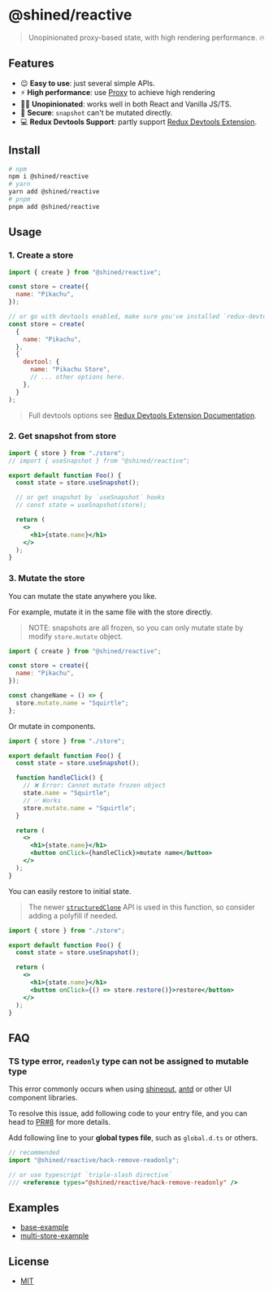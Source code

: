 # @shined/reactive

> Unopinionated proxy-based state, with high rendering performance. 🔥

## Features

- 😉 **Easy to use**: just several simple APIs.
- ⚡️ **High performance**: use [Proxy](https://developer.mozilla.org/zh-CN/docs/Web/JavaScript/Reference/Global_Objects/Proxy) to achieve high rendering
- 🏄‍♂️ **Unopinionated**: works well in both React and Vanilla JS/TS.
- 🔐 **Secure**: `snapshot` can't be mutated directly.
- 💻 **Redux Devtools Support**: partly support [Redux Devtools Extension](https://github.com/reduxjs/redux-devtools#redux-devtools).

## Install

```bash
# npm
npm i @shined/reactive
# yarn
yarn add @shined/reactive
# pnpm
pnpm add @shined/reactive
```

## Usage

### 1. Create a store

```jsx
import { create } from "@shined/reactive";

const store = create({
  name: "Pikachu",
});

// or go with devtools enabled, make sure you've installed `redux-devtools-extension`
const store = create(
  {
    name: "Pikachu",
  },
  {
    devtool: {
      name: "Pikachu Store",
      // ... other options here.
    },
  }
);
```

> Full devtools options see [Redux Devtools Extension Documentation](https://github.com/reduxjs/redux-devtools/blob/main/extension/docs/API/Arguments.md#options).

### 2. Get snapshot from store

```jsx
import { store } from "./store";
// import { useSnapshot } from "@shined/reactive";

export default function Foo() {
  const state = store.useSnapshot();

  // or get snapshot by `useSnapshot` hooks
  // const state = useSnapshot(store);

  return (
    <>
      <h1>{state.name}</h1>
    </>
  );
}
```

### 3. Mutate the store

You can mutate the state anywhere you like.

For example, mutate it in the same file with the store directly.

> NOTE: snapshots are all frozen, so you can only mutate state by modify `store.mutate` object.

```jsx
import { create } from "@shined/reactive";

const store = create({
  name: "Pikachu",
});

const changeName = () => {
  store.mutate.name = "Squirtle";
};
```

Or mutate in components.

```jsx
import { store } from "./store";

export default function Foo() {
  const state = store.useSnapshot();

  function handleClick() {
    // ❌ Error: Cannot mutate frozen object
    state.name = "Squirtle";
    // ✅ Works
    store.mutate.name = "Squirtle";
  }

  return (
    <>
      <h1>{state.name}</h1>
      <button onClick={handleClick}>mutate name</button>
    </>
  );
}
```

You can easily restore to initial state.

> The newer [`structuredClone`](https://developer.mozilla.org/en-US/docs/Web/API/structuredClone) API is used in this function, so consider adding a polyfill if needed.

```jsx
import { store } from "./store";

export default function Foo() {
  const state = store.useSnapshot();

  return (
    <>
      <h1>{state.name}</h1>
      <button onClick={() => store.restore()}>restore</button>
    </>
  );
}
```

## FAQ

### TS type error, `readonly` type can not be assigned to mutable type

This error commonly occurs when using [shineout](https://github.com/sheinsight/shineout), [antd](https://github.com/ant-design/ant-design) or other UI component libraries.

To resolve this issue, add following code to your entry file, and you can head to [PR#8](https://github.com/sheinsight/reactive/pull/8) for more details.

Add following line to your **global types file**, such as `global.d.ts` or others.

```ts
// recommended
import "@shined/reactive/hack-remove-readonly";

// or use typescript `triple-slash directive`
/// <reference types="@shined/reactive/hack-remove-readonly" />
```

## Examples

- [base-example](https://stackblitz.com/edit/vitejs-vite-zli31f?file=src%2Fmain.tsx)
- [multi-store-example](https://stackblitz.com/edit/vitejs-vite-n5azuk?file=src%2Fmain.tsx)

## License

- [MIT](./LICENSE)
